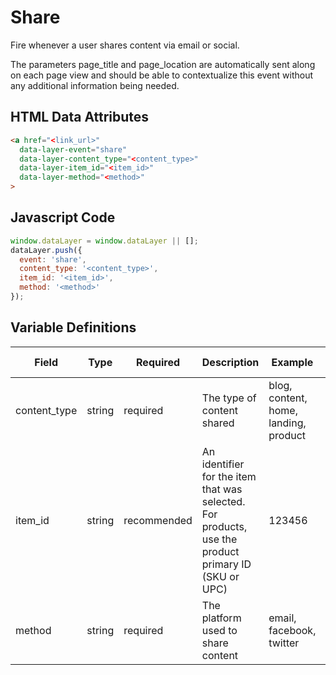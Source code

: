 # Share

Fire whenever a user shares content via email or social. 

The parameters page_title and page_location are automatically sent along on each page view and should be able to contextualize this event without any additional information being needed.

## HTML Data Attributes

```html
<a href="<link_url>"
  data-layer-event="share"
  data-layer-content_type="<content_type>"
  data-layer-item_id="<item_id>"
  data-layer-method="<method>"
>
```

## Javascript Code

```js
window.dataLayer = window.dataLayer || [];
dataLayer.push({
  event: 'share',
  content_type: '<content_type>',
  item_id: '<item_id>',
  method: '<method>'
});
```

## Variable Definitions

|Field|Type|Required|Description|Example|Pattern|Min Length|Max Length|Minimum|Maximum|Multiple Of|
| --- | --- | --- | --- | --- | --- | --- | --- | --- | --- | --- |
|content_type|string|required|The type of content shared|blog, content, home, landing, product|
|item_id|string|recommended|An identifier for the item that was selected. For products, use the product primary ID (SKU or UPC)|123456|
|method|string|required|The platform used to share content|email, facebook, twitter|